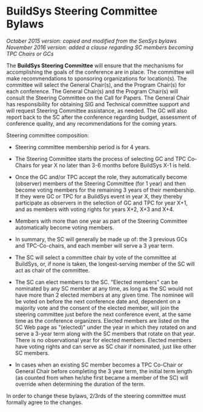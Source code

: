 # BuildSys Steering Committee Bylaws

*October 2015 version: copied and modified from the SenSys bylaws*
*November 2016 version: added a clause regarding SC members becoming TPC Chairs or GCs*

The **BuildSys Steering Committee** will ensure that the mechanisms for accomplishing the goals of the conference are in place.  The committee will make recommendations to sponsoring organizations for location(s).  The committee will select the General Chair(s), and the Program Chair(s) for each conference.  The General Chair(s) and the Program Chair(s) will consult the Steering Committee on the Call for Papers. The General Chair has responsibility for obtaining SIG and Technical committee support and will request Steering Committee assistance, as needed. The GC will also report back to the SC after the conference regarding budget, assessment of conference quality, and any recommendations for the coming years.

Steering committee composition:

* Steering committee membership period is for 4 years. 

* The Steering Committee starts the process of selecting GC and TPC Co-Chairs for year X no later than 3-6 months before BuildSys X-1 is held.

* Once the GC and/or TPC accept the role, they automatically become (observer) members of the Steering Committee (for 1 year) and then become voting members for the remaining 3 years of their membership. If they were GC or TPC for a BuildSys event in year X, they thereby participate as observers in the selection of GC and TPC for year X+1, and as members with voting rights for years X+2, X+3 and X+4.

* Members with more than one year as part of the Steering Committee automatically become voting members.

* In summary, the SC will generally be made up of: the 3 previous GCs and TPC-Co-chairs, and each member will serve a 3 year term. 

* The SC will select a committee chair by vote of the committee at BuildSys, or, if none is taken, the longest-serving member of the SC will act as chair of the committee. 

* The SC can elect members to the SC. "Elected members" can be nominated by any SC member at any time, as long as the SC would not have more than 2 elected members at any given time. The nominee will be voted on before the next conference date and, dependent on a majority vote and the consent of the elected member, will join the steering committee just before the next conference event, at the same time as the conference organizers. Elected members are listed on the SC Web page as "(elected)" under the year in which they rotated on and serve a 3-year term along with the SC members that rotate on that year. There is no observational year for elected members. Elected members have voting rights and can serve as SC chair if nominated, just like other SC members.

* In cases when an existing SC member becomes a TPC Co-Chair or General Chair before completing the 3 year term, the initial term length (as counted from when he/she first became a member of the SC) will override when determining the duration of the term.
 
In order to change these bylaws, 2/3rds of the steering committee must formally agree to the changes. 

